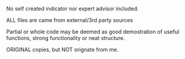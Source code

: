 No self created indicator nor expert advisor included.

ALL files are came from external/3rd party sources

Partial or whole code may be deemed as good demostration of useful functions, strong functionality or neat structure.

ORIGINAL copies, but NOT orignate from me.
